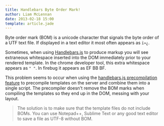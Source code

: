 ```yaml
---
title: Handlebars Byte Order Mark!
author: Liam McLennan
date: 2013-02-18 15:00
template: article.jade
---
```


Byte order mark (BOM) is a unicode character that signals the byte order of a UTF text file. If displayed in a text editor it most often appears as `ï»¿`. 

Sometimes, when using [Handlebars.js](http://handlebarsjs.com/) to produce markup you will see extraneous whitespace inserted into the DOM immediately prior to your rendered template. In the chrome developer tool, this extra whitespace appears as `" "`. In firebug it appears as EF BB BF.

This problem seems to occur when using the [handlebars.js precompilation feature](http://handlebarsjs.com/precompilation.html) to precompile templates on the server and combine them into a single script. The precompiler doesn't remove the BOM marks when compiling the templates so they end up in the DOM, messing with your layout. 

> The solution is to make sure that the template files do not include BOMs. You can use Notepad++, Sublime Text or any good text editor to save a file as UTF-8 without BOM. 